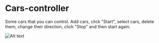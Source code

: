 # Cars-controller
Some cars that you can control. Add cars, click "Start", select cars, delete them, change their direction, click "Stop" and then start again.

![ Alt text](cars.gif)
